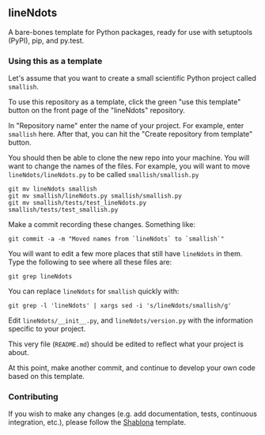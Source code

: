 ## lineNdots
A bare-bones template for Python packages, ready for use with setuptools (PyPI), pip, and py.test.

### Using this as a template
Let's assume that you want to create a small scientific Python project called `smallish`.

To use this repository as a template, click the green "use this template" button on the front page of the "lineNdots" repository.

In "Repository name" enter the name of your project. For example, enter `smallish` here. After that, you can hit the "Create repository from template" button.

You should then be able to clone the new repo into your machine. You will want to change the names of the files. For example, you will want to move `lineNdots/lineNdots.py` to be called `smallish/smallish.py`
```
git mv lineNdots smallish
git mv smallish/lineNdots.py smallish/smallish.py
git mv smallish/tests/test_lineNdots.py smallish/tests/test_smallish.py
```

Make a commit recording these changes. Something like:
```
git commit -a -m "Moved names from `lineNdots` to `smallish`"
```

You will want to edit a few more places that still have `lineNdots` in them. Type the following to see where all these files are:
```
git grep lineNdots
```

You can replace `lineNdots` for `smallish` quickly with:
```
git grep -l 'lineNdots' | xargs sed -i 's/lineNdots/smallish/g'
```

Edit `lineNdots/__init__.py`, and `lineNdots/version.py` with the information specific to your project.

This very file (`README.md`) should be edited to reflect what your project is about.

At this point, make another commit, and continue to develop your own code based on this template.


### Contributing
If you wish to make any changes (e.g. add documentation, tests, continuous integration, etc.), please follow the [Shablona](https://github.com/uwescience/lineNdots) template.